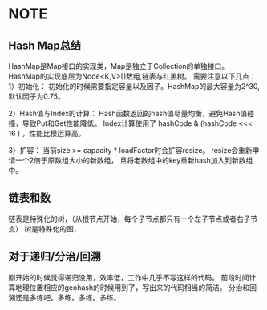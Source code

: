 # NOTE


## Hash Map总结

HashMap是Map接口的实现类，Map是独立于Collection的单独接口。
HashMap的实现底层为Node<K,V>[]数组,链表与红黑树。
需要注意以下几点：
1）初始化：
   初始化的时候需要指定容量以及因子。HashMap的最大容量为2^30,默认因子为0.75。
   
2）Hash值与Index的计算：
   Hash函数返回的hash值尽量均衡，避免Hash值碰撞，导致Put和Get性能降低。
   Index计算使用了 hashCode & (hashCode <<< 16 ) ，性能比模运算高。
  
3）扩容：
当前size >= capacity * loadFactor时会扩容resize。
resize会重新申请一个2倍于原数组大小的新数组， 且将老数组中的key重新hash加入到新数组中。

  

## 链表和数
链表是特殊化的树，（从根节点开始，每个子节点都只有一个左子节点或者右子节点）
树是特殊化的图，

## 对于递归/分治/回溯

刚开始的时候觉得递归没用，效率低，工作中几乎不写这样的代码。
前段时间计算地理位置相应的geohash的时候用到了，写出来的代码相当的简洁。
分治和回溯还是多练吧。多练。多练。多练。
  

